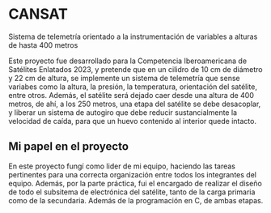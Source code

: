 # CANSAT
Sistema de telemetría orientado a la instrumentación de variables a alturas de hasta 400 metros

Este proyecto fue desarrollado para la Competencia Iberoamericana de Satélites Enlatados 2023, y pretende que en un cilidro de 10 cm de diámetro y 22 cm de altura, se implemente un sistema de telemetría que sense variabes como la altura, la presión, la temperatura, orientación del satélite, entre otros. Además, el satélite será dejado caer desde una altura de 400 metros, de ahí, a los 250 metros, una etapa del satélite se debe desacoplar, y liberar un sistema de autogiro que debe reducir sustancialmente la velocidad de caída, para que un huevo contenido al interior quede intacto.


## Mi papel en el proyecto

En este proyecto fungí como lider de mi equipo, haciendo las tareas pertinentes para una correcta organización entre todos los integrantes del equipo. 
Además, por la parte práctica, fui el encargado de realizar el diseño de todo el subsitema de electrónica del satélite, tanto de la carga primaria como de la secundaria. Además de la programación en C, de ambas etapas.

